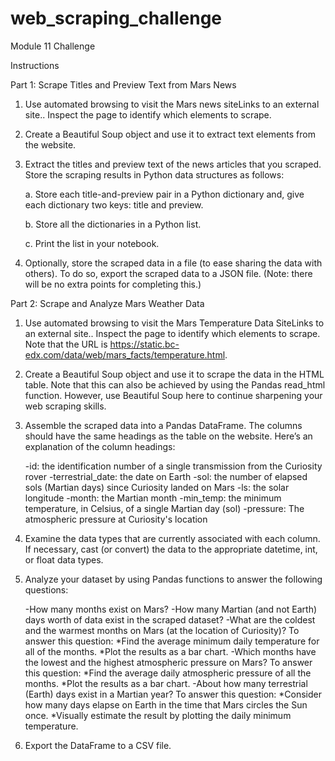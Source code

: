 # web_scraping_challenge
Module 11 Challenge

Instructions

Part 1: Scrape Titles and Preview Text from Mars News
1. Use automated browsing to visit the Mars news siteLinks to an external site.. Inspect the page to identify which elements to scrape.

2. Create a Beautiful Soup object and use it to extract text elements from the website.

3. Extract the titles and preview text of the news articles that you scraped. Store the scraping results in Python data structures as follows:

    a. Store each title-and-preview pair in a Python dictionary and, give each dictionary two keys: title and preview. 

    b. Store all the dictionaries in a Python list.

    c. Print the list in your notebook.

4. Optionally, store the scraped data in a file (to ease sharing the data with others). To do so, export the scraped data to a JSON file. (Note: there will be no extra points for completing this.)

Part 2: Scrape and Analyze Mars Weather Data
1. Use automated browsing to visit the Mars Temperature Data SiteLinks to an external site.. Inspect the page to identify which elements to scrape. Note that the URL is https://static.bc-edx.com/data/web/mars_facts/temperature.html.

2. Create a Beautiful Soup object and use it to scrape the data in the HTML table. Note that this can also be achieved by using the Pandas read_html function. However, use Beautiful Soup here to continue sharpening your web scraping skills.

3. Assemble the scraped data into a Pandas DataFrame. The columns should have the same headings as the table on the website. Here’s an explanation of the column headings:

    -id: the identification number of a single transmission from the Curiosity rover
    -terrestrial_date: the date on Earth
    -sol: the number of elapsed sols (Martian days) since Curiosity landed on Mars
    -ls: the solar longitude
    -month: the Martian month
    -min_temp: the minimum temperature, in Celsius, of a single Martian day (sol)
    -pressure: The atmospheric pressure at Curiosity's location

4. Examine the data types that are currently associated with each column. If necessary, cast (or convert) the data to the appropriate datetime, int, or float data types.

5. Analyze your dataset by using Pandas functions to answer the following questions:

    -How many months exist on Mars?
    -How many Martian (and not Earth) days worth of data exist in the scraped dataset?
    -What are the coldest and the warmest months on Mars (at the location of Curiosity)? To answer this question:
        *Find the average minimum daily temperature for all of the months.
        *Plot the results as a bar chart.
    -Which months have the lowest and the highest atmospheric pressure on Mars? To answer this question:
        *Find the average daily atmospheric pressure of all the months.
        *Plot the results as a bar chart.
    -About how many terrestrial (Earth) days exist in a Martian year? To answer this question:
        *Consider how many days elapse on Earth in the time that Mars circles the Sun once.
        *Visually estimate the result by plotting the daily minimum temperature.

6. Export the DataFrame to a CSV file.